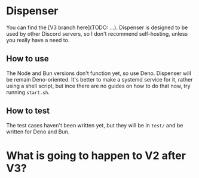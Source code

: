 # Dispenser

You can find the \[V3 branch here](TODO: ...). Dispenser is designed to be used by other Discord servers, so I don't recommend self-hosting, unless you really have a need to.

## How to use

The Node and Bun versions don't function yet, so use Deno. Dispenser will be remain Deno-oriented. It's better to make a systemd service for it, rather using a shell script, but ince there are no guides on how to do that now, try running `start.sh`.

## How to test

The test cases haven't been written yet, but they will be in `test/` and be written for Deno and Bun.

# What is going to happen to V2 after V3?
